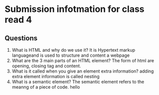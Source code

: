 # Submission infotmation for class read 4

## Questions 
1. What is HTML and why do we use it? It is Hypertext markup languageand is used to structure and content a webpage
2. What are the 3 main parts of an HTML element? The form of html are opening, closing tag and content.
3. What is it called when you give an element extra information? adding extra element information is called nesting 
4. What is a semantic element? The semantic element refers to the meanng of a piece of code.
hello